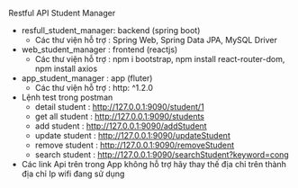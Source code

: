Restful API Student Manager

- resfull_student_manager: backend (spring boot)
  + Các thư viện hỗ trợ : Spring Web, Spring Data JPA, MySQL Driver
- web_student_manager : frontend (reactjs)
  + Các thư viện hỗ trợ : npm i bootstrap, npm install react-router-dom, npm install axios
- app_student_manager : app (fluter)
  + Các thư viện hỗ trợ : http: ^1.2.0
- Lệnh test trong postman
  + detail student : http://127.0.0.1:9090/student/1
  + get all student : http://127.0.0.1:9090/students
  + add student : http://127.0.0.1:9090/addStudent
  + update student : http://127.0.0.1:9090/updateStudent
  + remove student : http://127.0.0.1:9090/removeStudent
  + search student : http://127.0.0.1:9090/searchStudent?keyword=cong
- Các link Api trên trong App không hỗ trợ hãy thay thế địa chỉ trên thành địa chỉ Ip wifi đang sử dụng
